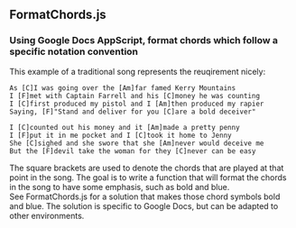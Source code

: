 ## FormatChords.js

### Using Google Docs AppScript, format chords which follow a specific notation convention

This example of a traditional song represents the reuqirement nicely:

``` 
As [C]I was going over the [Am]far famed Kerry Mountains
I [F]met with Captain Farrell and his [C]money he was counting
I [C]first produced my pistol and I [Am]then produced my rapier
Saying, [F]"Stand and deliver for you [C]are a bold deceiver"

I [C]counted out his money and it [Am]made a pretty penny
I [F]put it in me pocket and I [C]took it home to Jenny
She [C]sighed and she swore that she [Am]never would deceive me
But the [F]devil take the woman for they [C]never can be easy
```

The square brackets are used to denote the chords that are played at that point in the song. The goal is to write a function that will format the chords in the song to have some emphasis, such as bold and blue.  
See FormatChords.js for a solution that makes those chord symbols bold and blue. The solution is specific to Google Docs, but can be adapted to other environments.

